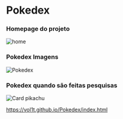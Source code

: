 # Pokedex


### Homepage do projeto
![home](https://github.com/Vol1t/Pokedex/assets/87790504/2bbbbabc-fce4-4f56-89c1-280fdbd2a122)

### Pokedex Imagens
![Pokedex](https://github.com/Vol1t/Pokedex/assets/87790504/925fc5d2-65d9-410b-bc59-68af2aa71dda)

### Pokedex quando são feitas pesquisas
![Card pikachu](https://github.com/Vol1t/Pokedex/assets/87790504/b38c97fe-bb91-450b-967a-8207c4b4175e)

https://vol1t.github.io/Pokedex/index.html


